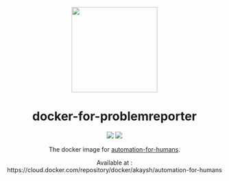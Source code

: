 <div align="center">
<img src="afh-docker.png" height="200" />

<h1>docker-for-problemreporter</h1>
<img src="https://img.shields.io/docker/stars/akaysh/automation-for-humans.svg" />
<img src="https://img.shields.io/docker/pulls/akaysh/automation-for-humans.svg" />

<p>The docker image for <a href="https://github.com/intuit/automation-for-humans">automation-for-humans</a>.</p>
Available at : https://cloud.docker.com/repository/docker/akaysh/automation-for-humans
</div>
